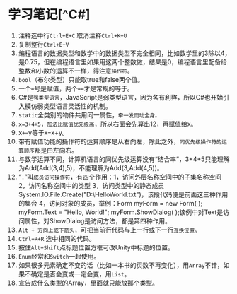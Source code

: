 # 学习笔记[^C#]

1. 注释选中行`Ctrl+E+C`    取消注释`Ctrl+K+U`
2. 复制整行`Ctrl+E+V`
3. 编程语言的数据类型和数学中的数据类型不完全相同，比如数学里的3除以4，是0.75，但在编程语言里如果用这两个整数做，结果是0，编程语言里配备给整数和小数的运算不一样，得注意`操作符`。
4. `bool`（布尔类型）只能取true和false两个值。
5. 一个`=`号是赋值，两个`==`才是常规的等于。
6. C#是`强类型语言`，JavaScript是弱类型语言，因为各有利弊，所以C#也开始引入模仿弱类型语言灵活性的机制。 
7. `static`全类别的物件共用同一属性，`牵一发而动全身。`
8. `x=3+4+5`，`加法比赋值优先级高`，所以右面会先算出12，再赋值给x。
9. x`+=`y等于x=x+y。
10. 带有赋值功能的操作符的运算顺序是从右向左，除此之外，`同优先级操作符的运算顺序`都是由左向右。
11. 与数学运算不同，计算机语言的同优先级运算没有“结合率”，3+4+5只能理解为Add(Add(3,4),5)，不能理解为Add(3,Add(4,5))。
12. “`.`”叫`成员访问操作符`，有四个作用：1，访问外层名称空间中的子集名称空间 2，访问名称空间中的类型 3，访问类型中的静态成员 System.IO.File.Create("D:\\HelloWorld.txt")，该段代码便是前面这三种作用的集合 4，访问对象的成员，举例：Form myForm = new Form( ); myForm.Text = "Hello, World!"; myForm.ShowDialog( );该例中对Text是访问属性，对ShowDialog是访问方法，都是第四种作用。
13. `Alt + 方向上或下箭头`，可把当前行代码与上一行或下一行`互换位置`。
14. `Ctrl+R+R` 选中相同的代码。
15. 按住`Alt+Shift`点标题位置方框可改Unity中标题的位置。
16. `Enum`经常和`Switch`一起使用。
17. 如果很多元素确定不变的话（比如一本书的页数不再变化），用`Array`不错，如果不确定是否会变或一定会变，用`List`。
18. 宣告成什么类型的Array，里面就只能放那个类型。



